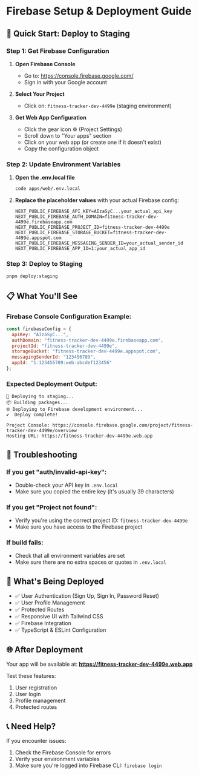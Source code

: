 # Firebase Setup & Deployment Guide

## 🚀 Quick Start: Deploy to Staging

### Step 1: Get Firebase Configuration

1. **Open Firebase Console**
   - Go to: https://console.firebase.google.com/
   - Sign in with your Google account

2. **Select Your Project**
   - Click on: `fitness-tracker-dev-4499e` (staging environment)

3. **Get Web App Configuration**
   - Click the gear icon ⚙️ (Project Settings)
   - Scroll down to "Your apps" section
   - Click on your web app (or create one if it doesn't exist)
   - Copy the configuration object

### Step 2: Update Environment Variables

1. **Open the .env.local file**
   ```bash
   code apps/web/.env.local
   ```

2. **Replace the placeholder values** with your actual Firebase config:
   ```env
   NEXT_PUBLIC_FIREBASE_API_KEY=AIzaSyC...your_actual_api_key
   NEXT_PUBLIC_FIREBASE_AUTH_DOMAIN=fitness-tracker-dev-4499e.firebaseapp.com
   NEXT_PUBLIC_FIREBASE_PROJECT_ID=fitness-tracker-dev-4499e
   NEXT_PUBLIC_FIREBASE_STORAGE_BUCKET=fitness-tracker-dev-4499e.appspot.com
   NEXT_PUBLIC_FIREBASE_MESSAGING_SENDER_ID=your_actual_sender_id
   NEXT_PUBLIC_FIREBASE_APP_ID=1:your_actual_app_id
   ```

### Step 3: Deploy to Staging

```bash
pnpm deploy:staging
```

## 📋 What You'll See

### Firebase Console Configuration Example:
```javascript
const firebaseConfig = {
  apiKey: "AIzaSyC...",
  authDomain: "fitness-tracker-dev-4499e.firebaseapp.com",
  projectId: "fitness-tracker-dev-4499e",
  storageBucket: "fitness-tracker-dev-4499e.appspot.com",
  messagingSenderId: "123456789",
  appId: "1:123456789:web:abcdef123456"
};
```

### Expected Deployment Output:
```
🚀 Deploying to staging...
📦 Building packages...
🌐 Deploying to Firebase development environment...
✔  Deploy complete!

Project Console: https://console.firebase.google.com/project/fitness-tracker-dev-4499e/overview
Hosting URL: https://fitness-tracker-dev-4499e.web.app
```

## 🔧 Troubleshooting

### If you get "auth/invalid-api-key":
- Double-check your API key in `.env.local`
- Make sure you copied the entire key (it's usually 39 characters)

### If you get "Project not found":
- Verify you're using the correct project ID: `fitness-tracker-dev-4499e`
- Make sure you have access to the Firebase project

### If build fails:
- Check that all environment variables are set
- Make sure there are no extra spaces or quotes in `.env.local`

## 🎯 What's Being Deployed

- ✅ User Authentication (Sign Up, Sign In, Password Reset)
- ✅ User Profile Management
- ✅ Protected Routes
- ✅ Responsive UI with Tailwind CSS
- ✅ Firebase Integration
- ✅ TypeScript & ESLint Configuration

## 🌐 After Deployment

Your app will be available at: **https://fitness-tracker-dev-4499e.web.app**

Test these features:
1. User registration
2. User login
3. Profile management
4. Protected routes

## 📞 Need Help?

If you encounter issues:
1. Check the Firebase Console for errors
2. Verify your environment variables
3. Make sure you're logged into Firebase CLI: `firebase login` 